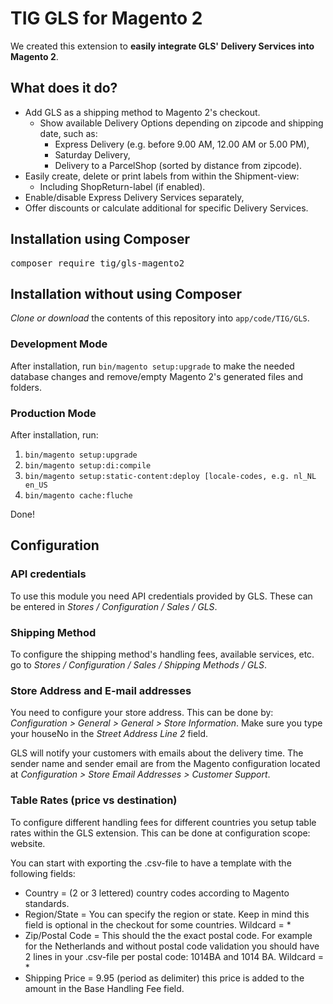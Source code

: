# TIG GLS for Magento 2
We created this extension to **easily integrate GLS' Delivery Services into Magento 2**. 

## What does it do?
* Add GLS as a shipping method to Magento 2's checkout.
  * Show available Delivery Options depending on zipcode and shipping date, such as:
    * Express Delivery (e.g. before 9.00 AM, 12.00 AM or 5.00 PM),
    * Saturday Delivery,
    * Delivery to a ParcelShop (sorted by distance from zipcode).
* Easily create, delete or print labels from within the Shipment-view:
  * Including ShopReturn-label (if enabled).
* Enable/disable Express Delivery Services separately,
* Offer discounts or calculate additional for specific Delivery Services.

## Installation using Composer
<pre>composer require tig/gls-magento2</pre>

## Installation without using Composer
_Clone or download_ the contents of this repository into `app/code/TIG/GLS`.

### Development Mode
After installation, run `bin/magento setup:upgrade` to make the needed database changes and remove/empty Magento 2's generated files and folders.

### Production Mode
After installation, run:
1. `bin/magento setup:upgrade`
2. `bin/magento setup:di:compile`
3. `bin/magento setup:static-content:deploy [locale-codes, e.g. nl_NL en_US`
4. `bin/magento cache:fluche`

Done!

## Configuration

### API credentials
To use this module you need API credentials provided by GLS. These can be entered in _Stores / Configuration / Sales / GLS_.

### Shipping Method  
To configure the shipping method's handling fees, available services, etc. go to _Stores / Configuration / Sales / Shipping Methods / GLS_.

### Store Address and E-mail addresses
You need to configure your store address. This can be done by: _Configuration > General > General > Store Information_. Make sure you type your houseNo in the _Street Address Line 2_ field.

GLS will notify your customers with emails about the delivery time. The sender name and sender email are from the Magento configuration located at _Configuration > Store Email Addresses > Customer Support_. 

### Table Rates (price vs destination)
To configure different handling fees for different countries you setup table rates within the GLS extension. This can be done at configuration scope: website.

You can start with exporting the .csv-file to have a template with the following fields:
* Country = (2 or 3 lettered) country codes according to Magento standards.
* Region/State = You can specify the region or state. Keep in mind this field is optional in the checkout for some countries. Wildcard = *
* Zip/Postal Code = This should the the exact postal code. For example for the Netherlands and without postal code validation you should have 2 lines in your .csv-file per postal code: 1014BA and 1014 BA. Wildcard = *
* Shipping Price = 9.95 (period as delimiter) this price is added to the amount in the Base Handling Fee field.  


